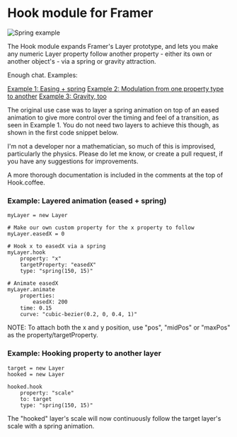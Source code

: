 # Hook module for Framer
![Spring example](http://www.sigurd.io/framer-hook/hook-example-spring.framer/spring-example-720.gif)

The Hook module expands Framer's Layer prototype, and lets you make any numeric Layer property follow another property - either its own or another object's - via a spring or gravity attraction.

Enough chat. Examples:

[Example 1: Easing + spring](http://www.sigurd.io/framer-hook/hook-example-spring.framer/)
[Example 2: Modulation from one property type to another](http://www.sigurd.io/framer-hook/hook-example-modulator.framer/)
[Example 3: Gravity, too](http://www.sigurd.io/framer-hook/hook-example-gravity.framer/)

The original use case was to layer a spring animation on top of an eased animation to give more control over the timing and feel of a transition, as seen in Example 1. You do not need two layers to achieve this though, as shown in the first code snippet below.

I'm not a developer nor a mathematician, so much of this is improvised, particularly the physics. Please do let me know, or create a pull request, if you have any suggestions for improvements.

A more thorough documentation is included in the comments at the top of Hook.coffee.


### Example: Layered animation (eased + spring)

```
myLayer = new Layer

# Make our own custom property for the x property to follow
myLayer.easedX = 0

# Hook x to easedX via a spring
myLayer.hook
	property: "x"
	targetProperty: "easedX"
	type: "spring(150, 15)"

# Animate easedX
myLayer.animate
	properties:
		easedX: 200
	time: 0.15
	curve: "cubic-bezier(0.2, 0, 0.4, 1)"
```

NOTE: 
To attach both the x and y position, use "pos", "midPos" or "maxPos" as the
property/targetProperty.


### Example: Hooking property to another layer

```
target = new Layer
hooked = new Layer

hooked.hook
	property: "scale"
	to: target
	type: "spring(150, 15)"
```

The "hooked" layer's scale will now continuously follow the target layer's scale
with a spring animation.